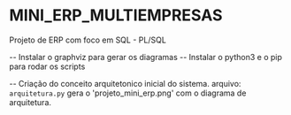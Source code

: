 # MINI_ERP_MULTIEMPRESAS
Projeto de ERP com foco em SQL - PL/SQL 

-- Instalar o graphviz para gerar os diagramas
-- Instalar o python3 e o pip para rodar os scripts


-- Criação do conceito arquitetonico inicial do sistema.
    arquivo: `arquitetura.py` gera o 'projeto_mini_erp.png' com o diagrama de arquitetura.

